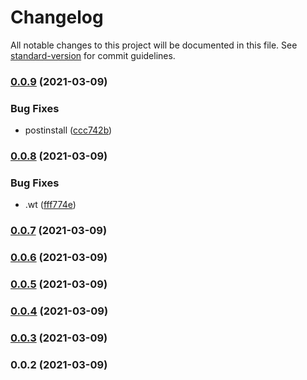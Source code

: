 # Changelog

All notable changes to this project will be documented in this file. See [standard-version](https://github.com/conventional-changelog/standard-version) for commit guidelines.

### [0.0.9](https://github.com/r3tard/wt-fragment/compare/v0.0.8...v0.0.9) (2021-03-09)


### Bug Fixes

* postinstall ([ccc742b](https://github.com/r3tard/wt-fragment/commit/ccc742b9e1bd01986d64fcab41383ea0acab8ded))

### [0.0.8](https://github.com/r3tard/wt-fragment/compare/v0.0.7...v0.0.8) (2021-03-09)


### Bug Fixes

* .wt ([fff774e](https://github.com/r3tard/wt-fragment/commit/fff774e6cfaefa5da0339d7d9812089c9b37a8cc))

### [0.0.7](https://github.com/r3tard/wt-fragment/compare/v0.0.6...v0.0.7) (2021-03-09)

### [0.0.6](https://github.com/r3tard/wt-fragment/compare/v0.0.5...v0.0.6) (2021-03-09)

### [0.0.5](https://github.com/r3tard/wt-fragment/compare/v0.0.4...v0.0.5) (2021-03-09)

### [0.0.4](https://github.com/r3tard/wt-fragment/compare/v0.0.3...v0.0.4) (2021-03-09)

### [0.0.3](https://github.com/r3tard/wt-fragment/compare/v0.0.2...v0.0.3) (2021-03-09)

### 0.0.2 (2021-03-09)
